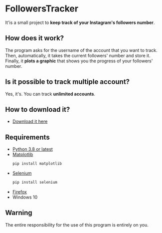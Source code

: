 # FollowersTracker
It'is a small project to **keep track of your Instagram's followers number**. 

## How does it work?
The program asks for the username of the account that you want to track.
Then, automatically, it takes the current followers' number and store it.
Finally, it **plots a graphic** that shows you the progress of your followers' number.

## Is it possible to track multiple account?
Yes, it's. You can track **unlimited accounts**.

## How to download it?
* [Download it here](https://github.com/fraste97/FollowersTracker/archive/master.zip)

## Requirements
* [Python 3.8 or latest](https://www.python.org/downloads/)
* [Matplotlib](https://pypi.org/project/matplotlib/) 
    ```bash
    pip install matplotlib
    ```
* [Selenium](https://pypi.org/project/selenium/)
    ```bash
    pip install selenium
    ```
* [Firefox](https://www.mozilla.org/it/firefox/new/)
* Windows 10

## Warning
The entire responsibility for the use of this program is entirely on you.
